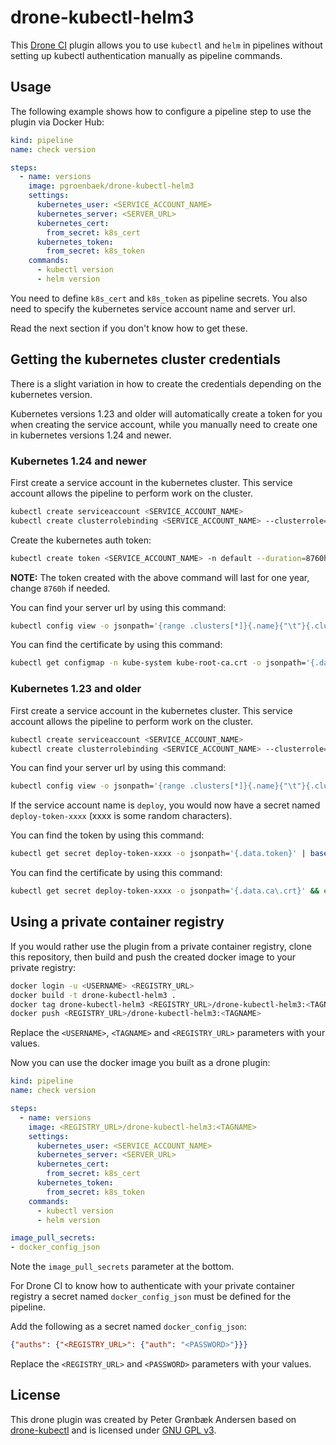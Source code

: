 
# drone-kubectl-helm3
This [Drone CI](https://drone.io/) plugin allows you to use `kubectl` and `helm` in pipelines without setting up kubectl authentication manually as pipeline commands.

## Usage

The following example shows how to configure a pipeline step to use the plugin via Docker Hub:

```yaml
kind: pipeline
name: check version

steps:
  - name: versions
    image: pgroenbaek/drone-kubectl-helm3
    settings:
      kubernetes_user: <SERVICE_ACCOUNT_NAME>
      kubernetes_server: <SERVER_URL>
      kubernetes_cert:
        from_secret: k8s_cert
      kubernetes_token:
        from_secret: k8s_token
    commands:
      - kubectl version
      - helm version
```

You need to define `k8s_cert` and `k8s_token` as pipeline secrets. You also need to specify the kubernetes service account name and server url.

Read the next section if you don't know how to get these.

## Getting the kubernetes cluster credentials
There is a slight variation in how to create the credentials depending on the kubernetes version.

Kubernetes versions 1.23 and older will automatically create a token for you when creating the service account, while you manually need to create one in kubernetes versions 1.24 and newer.

### Kubernetes 1.24 and newer
First create a service account in the kubernetes cluster. This service account allows the pipeline to perform work on the cluster.
```bash
kubectl create serviceaccount <SERVICE_ACCOUNT_NAME>
kubectl create clusterrolebinding <SERVICE_ACCOUNT_NAME> --clusterrole=cluster-admin --serviceaccount=default:<SERVICE_ACCOUNT_NAME>
```

Create the kubernetes auth token:
```bash
kubectl create token <SERVICE_ACCOUNT_NAME> -n default --duration=8760h
```

**NOTE:** The token created with the above command will last for one year, change `8760h` if needed.

You can find your server url by using this command:
```bash
kubectl config view -o jsonpath='{range .clusters[*]}{.name}{"\t"}{.cluster.server}{"\n"}{end}'
```

You can find the certificate by using this command:
```bash
kubectl get configmap -n kube-system kube-root-ca.crt -o jsonpath='{.data.ca\.crt}' | base64 -w 0
```

### Kubernetes 1.23 and older
First create a service account in the kubernetes cluster. This service account allows the pipeline to perform work on the cluster.
```bash
kubectl create serviceaccount <SERVICE_ACCOUNT_NAME>
kubectl create clusterrolebinding <SERVICE_ACCOUNT_NAME> --clusterrole=cluster-admin --serviceaccount=default:<SERVICE_ACCOUNT_NAME>
```

You can find your server url by using this command:
```bash
kubectl config view -o jsonpath='{range .clusters[*]}{.name}{"\t"}{.cluster.server}{"\n"}{end}'
```

If the service account name is `deploy`, you would now have a secret named `deploy-token-xxxx` (xxxx is some random characters).

You can find the token by using this command:
```bash
kubectl get secret deploy-token-xxxx -o jsonpath='{.data.token}' | base64 --decode && echo
```

You can find the certificate by using this command:
```bash
kubectl get secret deploy-token-xxxx -o jsonpath='{.data.ca\.crt}' && echo
```


## Using a private container registry

If you would rather use the plugin from a private container registry, clone this repository, then build and push the created docker image to your private registry:

```bash
docker login -u <USERNAME> <REGISTRY_URL>
docker build -t drone-kubectl-helm3 . 
docker tag drone-kubectl-helm3 <REGISTRY_URL>/drone-kubectl-helm3:<TAGNAME>
docker push <REGISTRY_URL>/drone-kubectl-helm3:<TAGNAME>
```

Replace the `<USERNAME>`, `<TAGNAME>` and `<REGISTRY_URL>` parameters with your values.

Now you can use the docker image you built as a drone plugin:

```yaml
kind: pipeline
name: check version

steps:
  - name: versions
    image: <REGISTRY_URL>/drone-kubectl-helm3:<TAGNAME>
    settings:
      kubernetes_user: <SERVICE_ACCOUNT_NAME>
      kubernetes_server: <SERVER_URL>
      kubernetes_cert:
        from_secret: k8s_cert
      kubernetes_token:
        from_secret: k8s_token
    commands:
      - kubectl version
      - helm version

image_pull_secrets:
- docker_config_json
```

Note the `image_pull_secrets` parameter at the bottom.

For Drone CI to know how to authenticate with your private container registry a secret named `docker_config_json` must be defined for the pipeline.

Add the following as a secret named `docker_config_json`:

```json
{"auths": {"<REGISTRY_URL>": {"auth": "<PASSWORD>"}}}
```
Replace the `<REGISTRY_URL>` and `<PASSWORD>` parameters with your values.

## License

This drone plugin was created by Peter Grønbæk Andersen based on [drone-kubectl](https://github.com/sinlead/drone-kubectl) and is licensed under [GNU GPL v3](./LICENSE).

